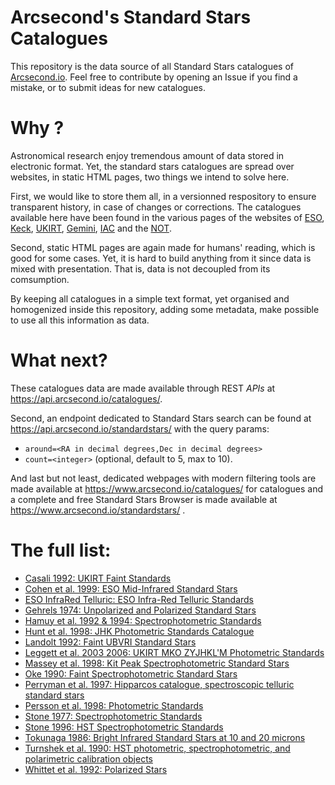 Arcsecond's Standard Stars Catalogues
======

This repository is the data source of all Standard Stars catalogues of [Arcsecond.io](https://api.arcsecond.io).
Feel free to contribute by opening an Issue if you find a mistake, or to submit ideas for
new catalogues.

Why ?
====

Astronomical research enjoy tremendous amount of data stored in electronic format.
Yet, the standard stars catalogues are spread over websites, in static HTML pages,
two things we intend to solve here.

First, we would like to store them all, in a versionned respository to ensure
transparent history, in case of changes or corrections. The catalogues available
here have been found in the various pages of the websites of
[ESO](https://www.eso.org/sci/observing/tools/standards.html),
[Keck](https://www2.keck.hawaii.edu/inst/common/landolt_stds.html),
[UKIRT](http://www.ukirt.hawaii.edu/astronomy/),
[Gemini](https://www.gemini.edu/sciops/instruments/gmos/calibration/photometric-stds),
[IAC](http://catserver.ing.iac.es/landscape/index.php) and the
[NOT](http://www.not.iac.es/observing/forms/landscape/v1.4/www/).

Second, static HTML pages are again made for humans' reading, which is
good for some cases. Yet, it is hard to build anything from it since data
is mixed with presentation. That is, data is not decoupled from its comsumption.

By keeping all catalogues in a simple text format, yet organised and homogenized
inside this repository, adding some metadata, make possible to use all this information
as data.

What next?
====

These catalogues data are made available through REST *APIs* at https://api.arcsecond.io/catalogues/.

Second, an endpoint dedicated to Standard Stars search can be found at https://api.arcsecond.io/standardstars/ with the
query params:

* `around=<RA in decimal degrees,Dec in decimal degrees>`
* `count=<integer>` (optional, default to 5, max to 10).

And last but not least, dedicated webpages with modern filtering tools are made available at 
https://www.arcsecond.io/catalogues/ for catalogues and a complete and free Standard Stars Browser
is made available at https://www.arcsecond.io/standardstars/ .

# The full list:

* [Casali 1992: UKIRT Faint Standards](https://github.com/arcsecond-io/standard-stars-catalogues/tree/master/Casali_1992)
* [Cohen et al. 1999: ESO Mid-Infrared Standard Stars](https://github.com/arcsecond-io/standard-stars-catalogues/tree/master/Cohen_etal_1999)
* [ESO InfraRed Telluric: ESO Infra-Red Telluric Standards](https://github.com/arcsecond-io/standard-stars-catalogues/tree/master/ESO_InfraRed_Telluric)
* [Gehrels 1974: Unpolarized and Polarized Standard Stars](https://github.com/arcsecond-io/standard-stars-catalogues/tree/master/Gehrels_1974)
* [Hamuy et al. 1992 & 1994: Spectrophotometric Standards](https://github.com/arcsecond-io/standard-stars-catalogues/tree/master/Hamuy_etal_1992_1994)
* [Hunt et al. 1998: JHK Photometric Standards Catalogue](https://github.com/arcsecond-io/standard-stars-catalogues/tree/master/Hunt_etal_1998)
* [Landolt 1992: Faint UBVRI Standard Stars](https://github.com/arcsecond-io/standard-stars-catalogues/tree/master/Landolt_1992)
* [Leggett et al. 2003 2006: UKIRT MKO ZYJHKL'M Photometric Standards](https://github.com/arcsecond-io/standard-stars-catalogues/tree/master/Leggett_etal_2003_2006)
* [Massey et al. 1998: Kit Peak Spectrophotometric Standard Stars](https://github.com/arcsecond-io/standard-stars-catalogues/tree/master/Massey_etal_1998)
* [Oke 1990: Faint Spectrophotometric Standard Stars](https://github.com/arcsecond-io/standard-stars-catalogues/tree/master/Oke_1990)
* [Perryman et al. 1997: Hipparcos catalogue, spectroscopic telluric standard stars](https://github.com/arcsecond-io/standard-stars-catalogues/tree/master/Perryman_etal_1997)
* [Persson et al. 1998: Photometric Standards](https://github.com/arcsecond-io/standard-stars-catalogues/tree/master/Persson_etal_1998)
* [Stone 1977: Spectrophotometric Standards](https://github.com/arcsecond-io/standard-stars-catalogues/tree/master/Stone_1977)
* [Stone 1996: HST Spectrophotometric Standards](https://github.com/arcsecond-io/standard-stars-catalogues/tree/master/Stone_1996)
* [Tokunaga 1986: Bright Infrared Standard Stars at 10 and 20 microns](https://github.com/arcsecond-io/standard-stars-catalogues/tree/master/Tokunaga_1986)
* [Turnshek et al. 1990: HST photometric, spectrophotometric, and polarimetric calibration objects](https://github.com/arcsecond-io/standard-stars-catalogues/tree/master/Turnshek_etal_1990)
* [Whittet et al. 1992: Polarized Stars](https://github.com/arcsecond-io/standard-stars-catalogues/tree/master/Whittet_etal_1992)
